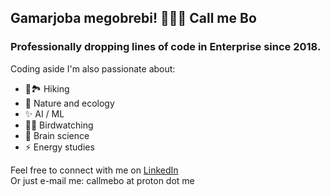 ## Gamarjoba megobrebi! 🤝🤝🤝 Call me Bo

### Professionally dropping lines of code in Enterprise since 2018.

Coding aside I'm also passionate about:
- 🥾🏞️ Hiking
- 🌱 Nature and ecology
- ✨ AI / ML
- 🐧🦅 Birdwatching
- 🧠 Brain science
- ⚡ Energy studies

Feel free to connect with me on [LinkedIn](https://www.linkedin.com/in/boris-webdev/)\
Or just e-mail me: callmebo at proton dot me
